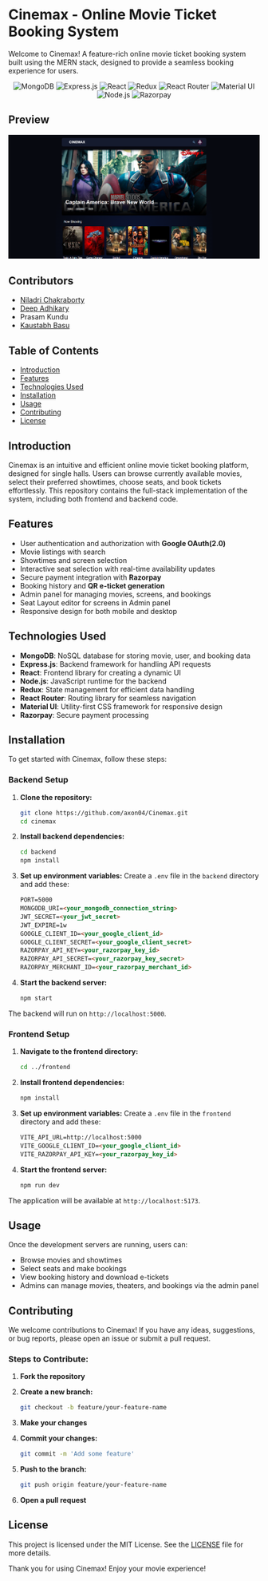 # Cinemax - Online Movie Ticket Booking System

Welcome to Cinemax! A feature-rich online movie ticket booking system built using the MERN stack, designed to provide a seamless booking experience for users.

<p align="center">
  <img src="https://img.shields.io/badge/MongoDB-4EA94B?style=for-the-badge&logo=mongodb&logoColor=white" alt="MongoDB">
  <img src="https://img.shields.io/badge/Express.js-000000?style=for-the-badge&logo=express&logoColor=white" alt="Express.js">
  <img src="https://img.shields.io/badge/React-61DAFB?style=for-the-badge&logo=react&logoColor=white" alt="React">
  <img src="https://img.shields.io/badge/Redux-764ABC?style=for-the-badge&logo=redux&logoColor=white" alt="Redux">
  <img src="https://img.shields.io/badge/React_Router-CA4245?style=for-the-badge&logo=react-router&logoColor=white" alt="React Router">
  <img src="https://img.shields.io/badge/Material_UI-007FFF?style=for-the-badge&logo=mui&logoColor=white" alt="Material UI">
  <img src="https://img.shields.io/badge/Node.js-43853D?style=for-the-badge&logo=node.js&logoColor=white" alt="Node.js">
  <img src="https://img.shields.io/badge/Razorpay-02569B?style=for-the-badge&logo=razorpay&logoColor=white" alt="Razorpay">
</p>

## Preview

<p align="center">
  <img src="./frontend/public/preview.png" width="700" alt="Cinemax Preview">
</p>

## Contributors

- [Niladri Chakraborty](https://github.com/nil-official)
- [Deep Adhikary](https://github.com/DAdhikary06)
- Prasam Kundu
- [Kaustabh Basu](https://github.com/axon04)

## Table of Contents

- [Introduction](#introduction)
- [Features](#features)
- [Technologies Used](#technologies-used)
- [Installation](#installation)
- [Usage](#usage)
- [Contributing](#contributing)
- [License](#license)

## Introduction

Cinemax is an intuitive and efficient online movie ticket booking platform, designed for single halls. Users can browse currently available movies, select their preferred showtimes, choose seats, and book tickets effortlessly. This repository contains the full-stack implementation of the system, including both frontend and backend code.

## Features

- User authentication and authorization with **Google OAuth(2.0)**
- Movie listings with search
- Showtimes and screen selection
- Interactive seat selection with real-time availability updates
- Secure payment integration with **Razorpay**
- Booking history and **QR e-ticket generation**
- Admin panel for managing movies, screens, and bookings
- Seat Layout editor for screens in Admin panel
- Responsive design for both mobile and desktop

## Technologies Used

- **MongoDB**: NoSQL database for storing movie, user, and booking data
- **Express.js**: Backend framework for handling API requests
- **React**: Frontend library for creating a dynamic UI
- **Node.js**: JavaScript runtime for the backend
- **Redux**: State management for efficient data handling
- **React Router**: Routing library for seamless navigation
- **Material UI**: Utility-first CSS framework for responsive design
- **Razorpay**: Secure payment processing

## Installation

To get started with Cinemax, follow these steps:

### Backend Setup

1. **Clone the repository:**

   ```bash
   git clone https://github.com/axon04/Cinemax.git
   cd cinemax
   ```

2. **Install backend dependencies:**

   ```bash
   cd backend
   npm install
   ```

3. **Set up environment variables:** Create a `.env` file in the `backend` directory and add these:

   ```markdown
   PORT=5000
   MONGODB_URI=<your_mongodb_connection_string>
   JWT_SECRET=<your_jwt_secret>
   JWT_EXPIRE=1w
   GOOGLE_CLIENT_ID=<your_google_client_id>
   GOOGLE_CLIENT_SECRET=<your_google_client_secret>
   RAZORPAY_API_KEY=<your_razorpay_key_id>
   RAZORPAY_API_SECRET=<your_razorpay_key_secret>
   RAZORPAY_MERCHANT_ID=<your_razorpay_merchant_id>
   ```

4. **Start the backend server:**
   ```bash
   npm start
   ```

The backend will run on `http://localhost:5000`.

### Frontend Setup

1. **Navigate to the frontend directory:**

   ```bash
   cd ../frontend
   ```

2. **Install frontend dependencies:**

   ```bash
   npm install
   ```

3. **Set up environment variables:** Create a `.env` file in the `frontend` directory and add these:

   ```markdown
   VITE_API_URL=http://localhost:5000
   VITE_GOOGLE_CLIENT_ID=<your_google_client_id>
   VITE_RAZORPAY_API_KEY=<your_razorpay_key_id>
   ```

4. **Start the frontend server:**

   ```bash
   npm run dev
   ```

The application will be available at `http://localhost:5173`.

## Usage

Once the development servers are running, users can:

- Browse movies and showtimes
- Select seats and make bookings
- View booking history and download e-tickets
- Admins can manage movies, theaters, and bookings via the admin panel

## Contributing

We welcome contributions to Cinemax! If you have any ideas, suggestions, or bug reports, please open an issue or submit a pull request.

### Steps to Contribute:

1. **Fork the repository**

2. **Create a new branch:**

   ```bash
   git checkout -b feature/your-feature-name
   ```

3. **Make your changes**

4. **Commit your changes:**

   ```bash
   git commit -m 'Add some feature'
   ```

5. **Push to the branch:**

   ```bash
   git push origin feature/your-feature-name
   ```

6. **Open a pull request**

## License

This project is licensed under the MIT License. See the [LICENSE](LICENSE) file for more details.

Thank you for using Cinemax! Enjoy your movie experience!
